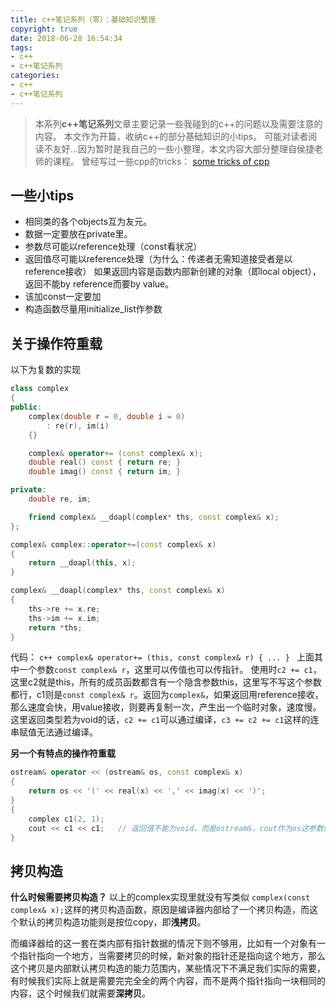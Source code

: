 ```yaml
---
title: c++笔记系列（零）：基础知识整理
copyright: true
date: 2018-06-28 16:54:34
tags:
- c++
- c++笔记系列
categories:
- c++
- c++笔记系列
---
```


> 本系列**c++笔记系列**文章主要记录一些我碰到的c++的问题以及需要注意的内容。
本文作为开篇，收纳c++的部分基础知识的小tips。
可能对读者阅读不友好...因为暂时是我自己的一些小整理，本文内容大部分整理自侯捷老师的课程。
曾经写过一些cpp的tricks： [some tricks of cpp](https://www.canftin.com/2017/some-tricks-of-cpp/)

## 一些小tips

- 相同类的各个objects互为友元。
- 数据一定要放在private里。
- 参数尽可能以reference处理（const看状况）
- 返回值尽可能以reference处理（为什么：传递者无需知道接受者是以reference接收）
    如果返回内容是函数内部新创建的对象（即local object），返回不能by reference而要by value。
- 该加const一定要加
- 构造函数尽量用initialize_list作参数

## 关于操作符重载
以下为复数的实现
```c++
class complex
{
public:
    complex(double r = 0, double i = 0)
        : re(r), im(i)
    {}

    complex& operator+= (const complex& x);
    double real() const { return re; }
    double imag() const { return im; }

private:
    double re, im;

    friend complex& __doapl(complex* ths, const complex& x);
};

complex& complex::operator+=(const complex& x)
{
    return __doapl(this, x);
}

complex& __doapl(complex* ths, const complex& x)
{
    ths->re += x.re;
    ths->im += x.im;
    return *ths;
}
```

代码：
`c++
complex& operator+= (this, const complex& r)
{
    ...
}
`
上面其中一个参数`const complex& r`，这里可以传值也可以传指针。
使用时`c2 += c1`，这里c2就是this，所有的成员函数都含有一个隐含参数this，这里写不写这个参数都行，c1则是`const complex& r`。返回为`complex&`，如果返回用reference接收，那么速度会快，用value接收，则要再复制一次，产生出一个临时对象，速度慢。
这里返回类型若为void的话，`c2 += c1`可以通过编译，`c3 += c2 += c1`这样的连串赋值无法通过编译。

**另一个有特点的操作符重载**
```c++
ostream& operator << (ostream& os, const complex& x)
{
    return os << '(' << real(x) << ',' << imag(x) << ')';
}
{
    complex c1(2, 1);
    cout << c1 << c1;   // 返回值不能为void，而是ostream&，cout作为os这参数传入函数
}
```

## 拷贝构造

**什么时候需要拷贝构造？**
以上的complex实现里就没有写类似 `complex(const complex& x);`这样的拷贝构造函数，原因是编译器内部给了一个拷贝构造，而这个默认的拷贝构造功能则是按位copy，即**浅拷贝**。

而编译器给的这一套在类内部有指针数据的情况下则不够用，比如有一个对象有一个指针指向一个地方，当需要拷贝的时候，新对象的指针还是指向这个地方，那么这个拷贝是内部默认拷贝构造的能力范围内，某些情况下不满足我们实际的需要，有时候我们实际上就是需要完完全全的两个内容，而不是两个指针指向一块相同的内容，这个时候我们就需要**深拷贝**。

